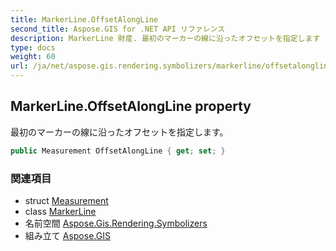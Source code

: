 ```yaml
---
title: MarkerLine.OffsetAlongLine
second_title: Aspose.GIS for .NET API リファレンス
description: MarkerLine 財産. 最初のマーカーの線に沿ったオフセットを指定します
type: docs
weight: 60
url: /ja/net/aspose.gis.rendering.symbolizers/markerline/offsetalongline/
---
```

## MarkerLine.OffsetAlongLine property

最初のマーカーの線に沿ったオフセットを指定します。

```csharp
public Measurement OffsetAlongLine { get; set; }
```

### 関連項目

* struct [Measurement](../../../aspose.gis.rendering/measurement/)
* class [MarkerLine](../)
* 名前空間 [Aspose.Gis.Rendering.Symbolizers](../../markerline/)
* 組み立て [Aspose.GIS](../../../)



